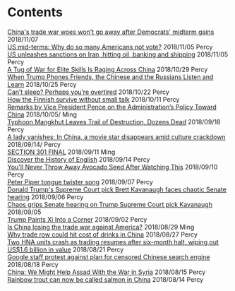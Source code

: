 # Contents

[China's trade war woes won't go away after Democrats' midterm gains](https://edition.cnn.com/2018/11/07/asia/us-china-democrats-midterms-intl/index.html) 2018/11/07  
[US mid-terms: Why do so many Americans not vote?](https://www.bbc.com/news/av/world-us-canada-46093198/us-mid-terms-why-do-so-many-americans-not-vote) 2018/11/05 Percy  
[US unleashes sanctions on Iran, hitting oil, banking and shipping](https://www.bbc.com/news/business-46092435) 2018/11/05 Percy  
[A Tug of War for Elite Skills Is Raging Across China](https://www.wsj.com/articles/chinas-got-talentand-cities-are-fighting-for-a-piece-of-it-1540648800) 2018/10/29 Percy  
[When Trump Phones Friends, the Chinese and the Russians Listen and Learn](https://www.nytimes.com/2018/10/24/us/politics/trump-phone-security.html?action=click&module=Top%20Stories&pgtype=Homepage) 2018/10/25 Percy  
[Can’t sleep? Perhaps you’re overtired](https://www.theguardian.com/lifeandstyle/2018/oct/22/cant-sleep-perhaps-youre-overtired) 2018/10/22 Percy  
[How the Finnish survive without small talk](http://www.bbc.com/travel/story/20181016-how-the-finnish-survive-without-small-talk) 2018/10/11 Percy  
[Remarks by Vice President Pence on the Administration’s Policy Toward China](https://www.whitehouse.gov/briefings-statements/remarks-vice-president-pence-administrations-policy-toward-china/) 2018/10/05/ Ming  
[Typhoon Mangkhut Leaves Trail of Destruction, Dozens Dead](https://www.wsj.com/articles/typhoon-mangkhut-pummels-hong-kong-mainland-china-1537083857) 2018/09/18 Percy  
[A lady vanishes: In China, a movie star disappears amid culture crackdown](https://www.reuters.com/article/us-china-showbiz-fan-bingbing/a-lady-vanishes-in-china-a-movie-star-disappears-amid-culture-crackdown-idUSKCN1LU1J4) 2018/09/14/ Percy  
[SECTION 301 FINAL](https://ustr.gov/sites/default/files/Section%20301%20FINAL.PDF) 2018/09/11 Ming  
[Discover the History of English](https://www.youtube.com/watch?v=aEH2GkuRIHs&t=47s) 2018/09/14 Percy  
[You'll Never Throw Away Avocado Seed After Watching This](https://www.youtube.com/watch?v=30HNVhQeGTg&app=desktop) 2018/09/10 Percy  
[Peter Piper tongue twister song](https://www.youtube.com/watch?v=gGSRavUHyb4) 2018/09/07 Percy  
[Donald Trump's Supreme Court pick Brett Kavanaugh faces chaotic Senate hearing](https://www.abc.net.au/news/2018-09-05/chaos-grips-senate-hearing-on-trump-supreme-court-pick-kavanaugh/10202482) 2018/09/06 Percy  
[Chaos grips Senate hearing on Trump Supreme Court pick Kavanaugh](https://www.reuters.com/article/us-usa-court-kavanaugh/chaos-descends-as-senate-hearing-on-trumps-high-court-nominee-opens-idUSKCN1LK0YB) 2018/09/05  
[Trump Paints Xi Into a Corner](https://www.bloomberg.com/view/articles/2018-08-24/trump-paints-xi-into-a-corner) 2018/09/02 Percy  
[Is China losing the trade war against America?](https://www.economist.com/finance-and-economics/2018/08/11/is-china-losing-the-trade-war-against-america) 2018/08/29 Ming  
[Why trade row could hit cost of drinks in China](https://www.bbc.com/news/av/business-45297369/why-trade-row-could-hit-cost-of-drinks-in-china) 2018/08/27 Percy  
[Two HNA units crash as trading resumes after six-month halt, wiping out US$1.6 billion in value](https://www.scmp.com/business/companies/article/2155974/two-hna-units-crash-trading-resumes-after-six-month-halt-wiping) 2018/08/21 Percy  
[Google staff protest against plan for censored Chinese search engine](https://www.theguardian.com/world/2018/aug/17/google-staff-protest-against-plan-for-censored-chinese-search-engine) 2018/08/18 Percy  
[China: We Might Help Assad With the War in Syria](https://www.thedailybeast.com/china-we-might-help-assad-with-the-war-in-syria) 2018/08/15 Percy  
[Rainbow trout can now be called salmon in China](https://www.bbc.com/news/world-asia-china-45178638)  2018/08/14 Percy  
